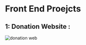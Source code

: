 # Front End Proejcts 
## 1: Donation Website :
![donation web](https://github.com/HAMZOO0/Front-End-Proejcts/assets/98114762/ee6b4a10-ef31-4ed8-a1be-88e16f322b15)

